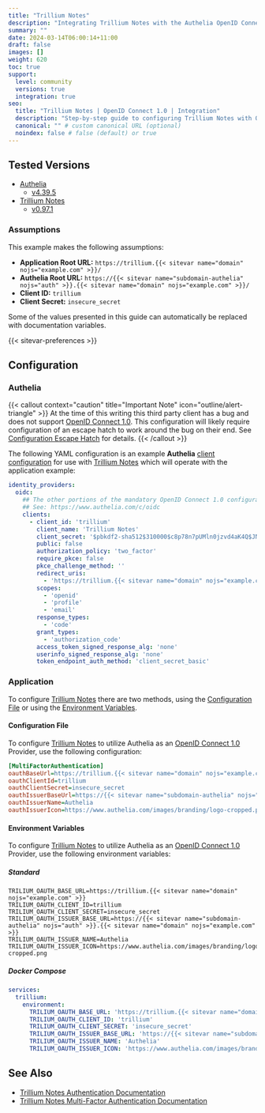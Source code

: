 ```yaml
---
title: "Trillium Notes"
description: "Integrating Trillium Notes with the Authelia OpenID Connect 1.0 Provider."
summary: ""
date: 2024-03-14T06:00:14+11:00
draft: false
images: []
weight: 620
toc: true
support:
  level: community
  versions: true
  integration: true
seo:
  title: "Trillium Notes | OpenID Connect 1.0 | Integration"
  description: "Step-by-step guide to configuring Trillium Notes with OpenID Connect 1.0 for secure SSO. Enhance your login flow using Authelia’s modern identity management."
  canonical: "" # custom canonical URL (optional)
  noindex: false # false (default) or true
---
```


## Tested Versions

- [Authelia]
  - [v4.39.5](https://github.com/authelia/authelia/releases/tag/v4.39.5)
- [Trillium Notes]
  - [v0.97.1](https://github.com/TriliumNext/Trilium/releases/tag/v0.97.1)

### Assumptions

This example makes the following assumptions:

- __Application Root URL:__ `https://trillium.{{< sitevar name="domain" nojs="example.com" >}}/`
- __Authelia Root URL:__ `https://{{< sitevar name="subdomain-authelia" nojs="auth" >}}.{{< sitevar name="domain" nojs="example.com" >}}/`
- __Client ID:__ `trillium`
- __Client Secret:__ `insecure_secret`

Some of the values presented in this guide can automatically be replaced with documentation variables.

{{< sitevar-preferences >}}

## Configuration

### Authelia

{{< callout context="caution" title="Important Note" icon="outline/alert-triangle" >}}
At the time of this writing this third party client has a bug and does not support [OpenID Connect 1.0](https://openid.net/specs/openid-connect-core-1_0.html). This
configuration will likely require configuration of an escape hatch to work around the bug on their end. See
[Configuration Escape Hatch](#configuration-escape-hatch) for details.
{{< /callout >}}

The following YAML configuration is an example __Authelia__ [client configuration] for use with [Trillium Notes] which will
operate with the application example:

```yaml {title="configuration.yml"}
identity_providers:
  oidc:
    ## The other portions of the mandatory OpenID Connect 1.0 configuration go here.
    ## See: https://www.authelia.com/c/oidc
    clients:
      - client_id: 'trillium'
        client_name: 'Trillium Notes'
        client_secret: '$pbkdf2-sha512$310000$c8p78n7pUMln0jzvd4aK4Q$JNRBzwAo0ek5qKn50cFzzvE9RXV88h1wJn5KGiHrD0YKtZaR/nCb2CJPOsKaPK0hjf.9yHxzQGZziziccp6Yng'  # The digest of 'insecure_secret'.
        public: false
        authorization_policy: 'two_factor'
        require_pkce: false
        pkce_challenge_method: ''
        redirect_uris:
          - 'https://trillium.{{< sitevar name="domain" nojs="example.com" >}}/callback'
        scopes:
          - 'openid'
          - 'profile'
          - 'email'
        response_types:
          - 'code'
        grant_types:
          - 'authorization_code'
        access_token_signed_response_alg: 'none'
        userinfo_signed_response_alg: 'none'
        token_endpoint_auth_method: 'client_secret_basic'
```

### Application

To configure [Trillium Notes] there are two methods, using the [Configuration File](#configuration-file) or using the
[Environment Variables](#environment-variables).

#### Configuration File

To configure [Trillium Notes] to utilize Authelia as an [OpenID Connect 1.0] Provider, use the following configuration:

```ini {title="config.ini"}
[MultiFactorAuthentication]
oauthBaseUrl=https://trillium.{{< sitevar name="domain" nojs="example.com" >}}
oauthClientId=trillium
oauthClientSecret=insecure_secret
oauthIssuerBaseUrl=https://{{< sitevar name="subdomain-authelia" nojs="auth" >}}.{{< sitevar name="domain" nojs="example.com" >}}
oauthIssuerName=Authelia
oauthIssuerIcon=https://www.authelia.com/images/branding/logo-cropped.png
```

#### Environment Variables

To configure [Trillium Notes] to utilize Authelia as an [OpenID Connect 1.0] Provider, use the following environment
variables:

##### Standard

```shell {title=".env"}
TRILIUM_OAUTH_BASE_URL=https://trillium.{{< sitevar name="domain" nojs="example.com" >}}
TRILIUM_OAUTH_CLIENT_ID=trillium
TRILIUM_OAUTH_CLIENT_SECRET=insecure_secret
TRILIUM_OAUTH_ISSUER_BASE_URL=https://{{< sitevar name="subdomain-authelia" nojs="auth" >}}.{{< sitevar name="domain" nojs="example.com" >}}
TRILIUM_OAUTH_ISSUER_NAME=Authelia
TRILIUM_OAUTH_ISSUER_ICON=https://www.authelia.com/images/branding/logo-cropped.png
```

##### Docker Compose

```yaml {title="compose.yml"}
services:
  trillium:
    environment:
      TRILIUM_OAUTH_BASE_URL: 'https://trillium.{{< sitevar name="domain" nojs="example.com" >}}'
      TRILIUM_OAUTH_CLIENT_ID: 'trillium'
      TRILIUM_OAUTH_CLIENT_SECRET: 'insecure_secret'
      TRILIUM_OAUTH_ISSUER_BASE_URL: 'https://{{< sitevar name="subdomain-authelia" nojs="auth" >}}.{{< sitevar name="domain" nojs="example.com" >}}'
      TRILIUM_OAUTH_ISSUER_NAME: 'Authelia'
      TRILIUM_OAUTH_ISSUER_ICON: 'https://www.authelia.com/images/branding/logo-cropped.png'
```

## See Also

- [Trillium Notes Authentication Documentation](https://github.com/TriliumNext/Trilium/blob/main/docs/User%20Guide/User%20Guide/Installation%20%26%20Setup/Server%20Installation/Authentication.md)
- [Trillium Notes Multi-Factor Authentication Documentation](https://github.com/TriliumNext/Trilium/blob/main/docs/User%20Guide/User%20Guide/Installation%20%26%20Setup/Server%20Installation/Multi-Factor%20Authentication.md)

[Authelia]: https://www.authelia.com
[Trillium Notes]: https://github.com/TriliumNext/Trilium
[OpenID Connect 1.0]: ../../../openid-connect/introduction.md
[client configuration]: ../../../../configuration/identity-providers/openid-connect/clients.md
